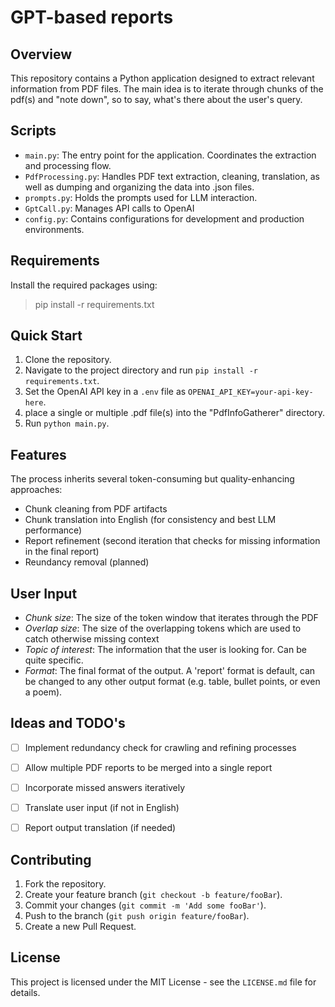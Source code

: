 # GPT-based reports

## Overview

This repository contains a Python application designed to extract relevant information from PDF files.
The main idea is to iterate through chunks of the pdf(s) and "note down", so to say, what's there about the user's query. 


## Scripts

- `main.py`: The entry point for the application. Coordinates the extraction and processing flow.
- `PdfProcessing.py`: Handles PDF text extraction, cleaning, translation, as well as dumping and organizing the data into .json files.
- `prompts.py`: Holds the prompts used for LLM interaction.
- `GptCall.py`: Manages API calls to OpenAI
- `config.py`: Contains configurations for development and production environments.


## Requirements

Install the required packages using:

>pip install -r requirements.txt


## Quick Start

1. Clone the repository.
2. Navigate to the project directory and run `pip install -r requirements.txt`.
3. Set the OpenAI API key in a `.env` file as `OPENAI_API_KEY=your-api-key-here`.
4. place a single or multiple .pdf file(s) into the "PdfInfoGatherer" directory.
3. Run `python main.py`.


## Features

The process inherits several token-consuming but quality-enhancing approaches:

- Chunk cleaning from PDF artifacts
- Chunk translation into English (for consistency and best LLM performance)
- Report refinement (second iteration that checks for missing information in the final report)
- Reundancy removal (planned)


## User Input

- *Chunk size*: The size of the token window that iterates through the PDF
- *Overlap size*: The size of the overlapping tokens which are used to catch otherwise missing context
- *Topic of interest*: The information that the user is looking for. Can be quite specific. 
- *Format*: The final format of the output. A 'report' format is default, can be changed to any other output format (e.g. table, bullet points, or even a poem).


## Ideas and TODO's
- [ ] Implement redundancy check for crawling and refining processes
- [ ] Allow multiple PDF reports to be merged into a single report
- [ ] Incorporate missed answers iteratively 
- [ ] Translate user input (if not in English)
- [ ] Report output translation (if needed)


## Contributing

1. Fork the repository.
2. Create your feature branch (`git checkout -b feature/fooBar`).
3. Commit your changes (`git commit -m 'Add some fooBar'`).
4. Push to the branch (`git push origin feature/fooBar`).
5. Create a new Pull Request.


## License

This project is licensed under the MIT License - see the `LICENSE.md` file for details.

